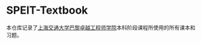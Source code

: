 # SPEIT-Textbook

本仓库记录了[上海交通大学](https://www.sjtu.edu.cn)[巴黎卓越工程师学院](https://speit.sjtu.edu.cn)本科阶段课程所使用的所有课本和习题。